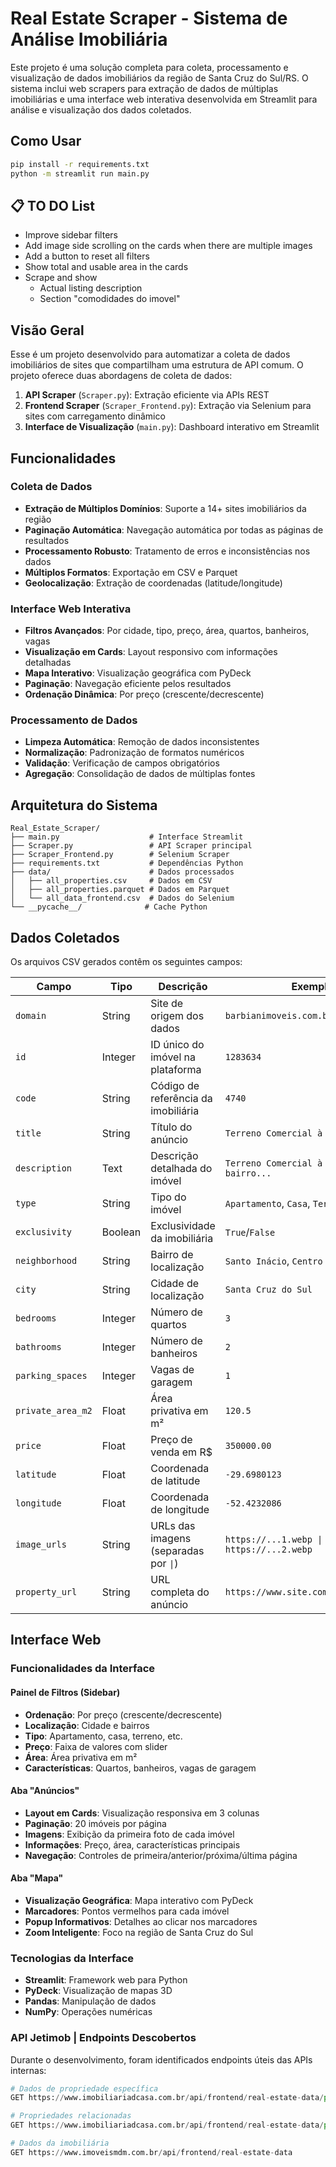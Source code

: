 # Real Estate Scraper - Sistema de Análise Imobiliária

Este projeto é uma solução completa para coleta, processamento e visualização de dados imobiliários da região de Santa Cruz do Sul/RS. O sistema inclui web scrapers para extração de dados de múltiplas imobiliárias e uma interface web interativa desenvolvida em Streamlit para análise e visualização dos dados coletados.

## Como Usar
```bash
pip install -r requirements.txt
python -m streamlit run main.py
```

## 📋 TO DO List
- Improve sidebar filters
- Add image side scrolling on the cards when there are multiple images
- Add a button to reset all filters
- Show total and usable area in the cards
- Scrape and show
    - Actual listing description
    - Section "comodidades do imovel"

## Visão Geral
Esse é um projeto desenvolvido para automatizar a coleta de dados imobiliários de sites que compartilham uma estrutura de API comum. O projeto oferece duas abordagens de coleta de dados:

1. **API Scraper** (`Scraper.py`): Extração eficiente via APIs REST
2. **Frontend Scraper** (`Scraper_Frontend.py`): Extração via Selenium para sites com carregamento dinâmico
3. **Interface de Visualização** (`main.py`): Dashboard interativo em Streamlit

## Funcionalidades

### Coleta de Dados
* **Extração de Múltiplos Domínios**: Suporte a 14+ sites imobiliários da região
* **Paginação Automática**: Navegação automática por todas as páginas de resultados
* **Processamento Robusto**: Tratamento de erros e inconsistências nos dados
* **Múltiplos Formatos**: Exportação em CSV e Parquet
* **Geolocalização**: Extração de coordenadas (latitude/longitude)

### Interface Web Interativa
* **Filtros Avançados**: Por cidade, tipo, preço, área, quartos, banheiros, vagas
* **Visualização em Cards**: Layout responsivo com informações detalhadas
* **Mapa Interativo**: Visualização geográfica com PyDeck
* **Paginação**: Navegação eficiente pelos resultados
* **Ordenação Dinâmica**: Por preço (crescente/decrescente)

### Processamento de Dados
* **Limpeza Automática**: Remoção de dados inconsistentes
* **Normalização**: Padronização de formatos numéricos
* **Validação**: Verificação de campos obrigatórios
* **Agregação**: Consolidação de dados de múltiplas fontes

## Arquitetura do Sistema

```
Real_Estate_Scraper/
├── main.py                    # Interface Streamlit
├── Scraper.py                 # API Scraper principal
├── Scraper_Frontend.py        # Selenium Scraper
├── requirements.txt           # Dependências Python
├── data/                      # Dados processados
│   ├── all_properties.csv     # Dados em CSV
│   ├── all_properties.parquet # Dados em Parquet
│   └── all_data_frontend.csv  # Dados do Selenium
└── __pycache__/              # Cache Python
```

## Dados Coletados

Os arquivos CSV gerados contêm os seguintes campos:

| Campo | Tipo | Descrição | Exemplo |
|-------|------|-----------|---------|
| `domain` | String | Site de origem dos dados | `barbianimoveis.com.br` |
| `id` | Integer | ID único do imóvel na plataforma | `1283634` |
| `code` | String | Código de referência da imobiliária | `4740` |
| `title` | String | Título do anúncio | `Terreno Comercial à venda` |
| `description` | Text | Descrição detalhada do imóvel | `Terreno Comercial à venda bairro...` |
| `type` | String | Tipo do imóvel | `Apartamento`, `Casa`, `Terreno` |
| `exclusivity` | Boolean | Exclusividade da imobiliária | `True`/`False` |
| `neighborhood` | String | Bairro de localização | `Santo Inácio`, `Centro` |
| `city` | String | Cidade de localização | `Santa Cruz do Sul` |
| `bedrooms` | Integer | Número de quartos | `3` |
| `bathrooms` | Integer | Número de banheiros | `2` |
| `parking_spaces` | Integer | Vagas de garagem | `1` |
| `private_area_m2` | Float | Área privativa em m² | `120.5` |
| `price` | Float | Preço de venda em R$ | `350000.00` |
| `latitude` | Float | Coordenada de latitude | `-29.6980123` |
| `longitude` | Float | Coordenada de longitude | `-52.4232086` |
| `image_urls` | String | URLs das imagens (separadas por ` \| `) | `https://...1.webp \| https://...2.webp` |
| `property_url` | String | URL completa do anúncio | `https://www.site.com.br/imovel/...` |

## Interface Web

### Funcionalidades da Interface

#### Painel de Filtros (Sidebar)
- **Ordenação**: Por preço (crescente/decrescente)
- **Localização**: Cidade e bairros
- **Tipo**: Apartamento, casa, terreno, etc.
- **Preço**: Faixa de valores com slider
- **Área**: Área privativa em m²
- **Características**: Quartos, banheiros, vagas de garagem

#### Aba "Anúncios"
- **Layout em Cards**: Visualização responsiva em 3 colunas
- **Paginação**: 20 imóveis por página
- **Imagens**: Exibição da primeira foto de cada imóvel
- **Informações**: Preço, área, características principais
- **Navegação**: Controles de primeira/anterior/próxima/última página

#### Aba "Mapa"
- **Visualização Geográfica**: Mapa interativo com PyDeck
- **Marcadores**: Pontos vermelhos para cada imóvel
- **Popup Informativos**: Detalhes ao clicar nos marcadores
- **Zoom Inteligente**: Foco na região de Santa Cruz do Sul

### Tecnologias da Interface

- **Streamlit**: Framework web para Python
- **PyDeck**: Visualização de mapas 3D
- **Pandas**: Manipulação de dados
- **NumPy**: Operações numéricas

### API Jetimob | Endpoints Descobertos

Durante o desenvolvimento, foram identificados endpoints úteis das APIs internas:

```python
# Dados de propriedade específica
GET https://www.imobiliariadcasa.com.br/api/frontend/real-estate-data/property/46031

# Propriedades relacionadas
GET https://www.imobiliariadcasa.com.br/api/frontend/real-estate-data/property/list/46031/related-properties?filter=

# Dados da imobiliária
GET https://www.imoveismdm.com.br/api/frontend/real-estate-data
```
